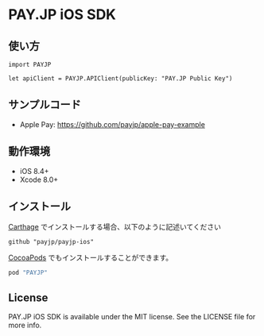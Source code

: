 # PAY.JP iOS SDK

## 使い方

```
import PAYJP

let apiClient = PAYJP.APIClient(publicKey: "PAY.JP Public Key")
```

## サンプルコード

- Apple Pay: https://github.com/payjp/apple-pay-example

## 動作環境

- iOS 8.4+
- Xcode 8.0+

## インストール

[Carthage](https://github.com/Carthage/Carthage) でインストールする場合、以下のように記述いてください
```
github "payjp/payjp-ios"
```

[CocoaPods](http://cocoapods.org) でもインストールすることができます。

```ruby
pod "PAYJP"
```

## License

PAY.JP iOS SDK is available under the MIT license. See the LICENSE file for more info.
